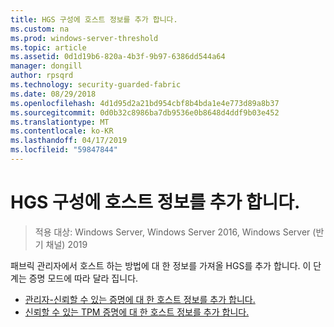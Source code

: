 ```yaml
---
title: HGS 구성에 호스트 정보를 추가 합니다.
ms.custom: na
ms.prod: windows-server-threshold
ms.topic: article
ms.assetid: 0d1d19b6-820a-4b3f-9b97-6386dd544a64
manager: dongill
author: rpsqrd
ms.technology: security-guarded-fabric
ms.date: 08/29/2018
ms.openlocfilehash: 4d1d95d2a21bd954cbf8b4bda1e4e773d89a8b37
ms.sourcegitcommit: 0d0b32c8986ba7db9536e0b8648d4ddf9b03e452
ms.translationtype: MT
ms.contentlocale: ko-KR
ms.lasthandoff: 04/17/2019
ms.locfileid: "59847844"
---
```

# <a name="add-host-information-to-the-hgs-configuration"></a>HGS 구성에 호스트 정보를 추가 합니다.

>적용 대상: Windows Server, Windows Server 2016, Windows Server (반기 채널) 2019

패브릭 관리자에서 호스트 하는 방법에 대 한 정보를 가져올 HGS를 추가 합니다. 이 단계는 증명 모드에 따라 달라 집니다.

- [관리자-신뢰할 수 있는 증명에 대 한 호스트 정보를 추가 합니다.](guarded-fabric-add-host-information-for-admin-trusted-attestation.md)
- [신뢰할 수 있는 TPM 증명에 대 한 호스트 정보를 추가 합니다.](guarded-fabric-add-host-information-for-tpm-trusted-attestation.md) 

